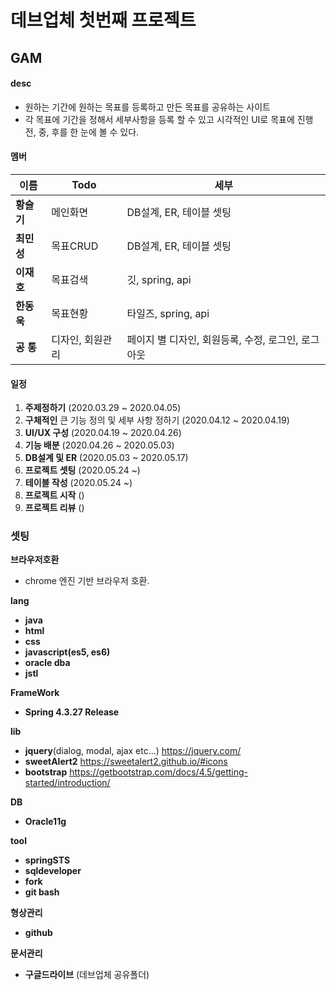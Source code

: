 # 데브업체 첫번째 프로젝트
## GAM
#### desc
- 원하는 기간에 원하는 목표를 등록하고 만든 목표를 공유하는 사이트
- 각 목표에 기간을 정해서 세부사항을 등록 할 수 있고 시각적인 UI로 목표에 진행 전, 중, 후를 한 눈에 볼 수 있다.

#### 멤버
|이름|Todo|세부|
|------|------|-----|
|**황슬기**|메인화면|DB설계, ER, 테이블 셋팅|
|**최민성**|목표CRUD|DB설계, ER, 테이블 셋팅|
|**이재호**|목표검색|깃, spring, api|
|**한동욱**|목표현황|타일즈, spring, api|
|**공  통**|디자인, 회원관리|페이지 별 디자인, 회원등록, 수정, 로그인, 로그아웃|

#### 일정
1. **주제정하기** (2020.03.29 ~ 2020.04.05)
2. **구체적인** 큰 기능 정의 및 세부 사항 정하기 (2020.04.12 ~ 2020.04.19)
3. **UI/UX 구성** (2020.04.19 ~ 2020.04.26)
4. **기능 배분** (2020.04.26 ~ 2020.05.03)
5. **DB설계 및 ER** (2020.05.03 ~ 2020.05.17)
6. **프로젝트 셋팅** (2020.05.24 ~)
7. **테이블 작성** (2020.05.24 ~)
8. **프로젝트 시작** ()
9. **프로젝트 리뷰** ()

### 셋팅
**브라우저호환**
- chrome 엔진 기반 브라우저 호환.

**lang**
- **java**
- **html**
- **css**
- **javascript(es5, es6)**
- **oracle dba**
- **jstl**

**FrameWork**
- **Spring 4.3.27 Release**

**lib**
- **jquery**(dialog, modal, ajax etc...) https://jquery.com/
- **sweetAlert2** https://sweetalert2.github.io/#icons
- **bootstrap** https://getbootstrap.com/docs/4.5/getting-started/introduction/

**DB**
- **Oracle11g**

**tool**
- **springSTS**
- **sqldeveloper**
- **fork**
- **git bash**

**형상관리**
- **github**

**문서관리**
- **구글드라이브** (데브업체 공유폴더)
